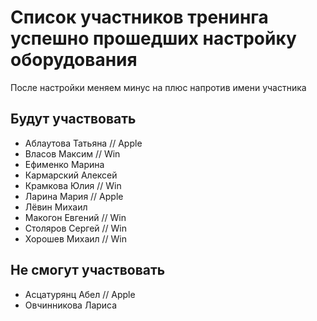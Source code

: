 # Список участников тренинга успешно прошедших настройку оборудования
После настройки меняем минус на плюс напротив имени участника

## Будут участвовать
- Аблаутова Татьяна // Apple
- Власов Максим // Win
- Ефименко Марина
- Кармарский Алексей
- Крамкова Юлия // Win
- Ларина Мария // Apple
- Лёвин Михаил 
- Макогон Евгений // Win
- Столяров Сергей // Win
- Хорошев Михаил // Win

## Не смогут участвовать

- Асцатурянц Абел // Apple
- Овчинникова Лариса

